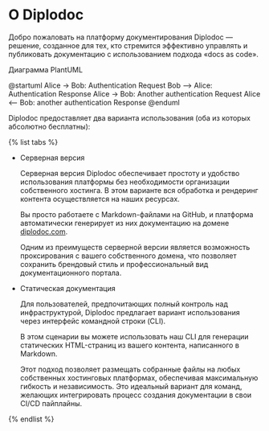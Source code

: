 # О Diplodoc

Добро пожаловать на платформу документирования Diplodoc — решение, созданное для тех, кто стремится эффективно управлять и публиковать документацию с использованием подхода «docs as code».


Диаграмма PlantUML

@startuml
Alice -> Bob: Authentication Request
Bob --> Alice: Authentication Response
Alice -> Bob: Another authentication Request
Alice <-- Bob: another authentication Response
@enduml


Diplodoc предоставляет два варианта использования (оба из которых абсолютно бесплатны):

{% list tabs %}

- Серверная версия

  Серверная версия Diplodoc обеспечивает простоту и удобство использования платформы без необходимости организации собственного хостинга. В этом варианте вся обработка и рендеринг контента осуществляется на наших ресурсах.

  Вы просто работаете с Markdown-файлами на GitHub, и платформа автоматически генерирует из них документацию на домене [diplodoc.com](https://diplodoc.com/).

  Одним из преимуществ серверной версии является возможность проксирования с вашего собственного домена, что позволяет сохранить брендовый стиль и профессиональный вид документационного портала.

- Cтатическая документация

  Для пользователей, предпочитающих полный контроль над инфраструктурой, Diplodoc предлагает вариант использования через интерфейс командной строки (CLI).

  В этом сценарии вы можете использовать наш CLI для генерации статических HTML-страниц из вашего контента, написанного в Markdown.

  Этот подход позволяет размещать собранные файлы на любых собственных хостинговых платформах, обеспечивая максимальную гибкость и независимость. Это идеальный вариант для команд, желающих интегрировать процесс создания документации в свои CI/CD пайплайны.

{% endlist %}

